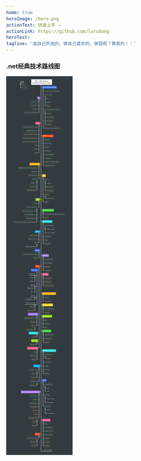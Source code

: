 ```yaml
---
home: true
heroImage: /hero.png
actionText: 快速上手 →
actionLink: https://github.com/lurudong
heroText: 
tagline: '选自己所选的，做自己喜欢的，做错呢？算我的！！'
---
```


### .net经典技术路线图

![.net经典技术路线图](./4e790b53.png)